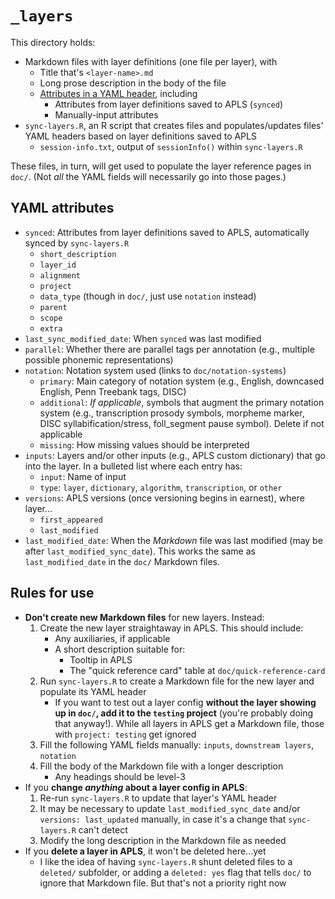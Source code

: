 # `_layers`

This directory holds:

- Markdown files with layer definitions (one file per layer), with
  - Title that's `<layer-name>.md`
  - Long prose description in the body of the file
  - [Attributes in a YAML header](#yaml-attributes), including
    - Attributes from layer definitions saved to APLS (`synced`)
    - Manually-input attributes
- `sync-layers.R`, an R script that creates files and populates/updates files' YAML headers based on layer definitions saved to APLS
  - `session-info.txt`, output of `sessionInfo()` within `sync-layers.R`

These files, in turn, will get used to populate the layer reference pages in `doc/`.
(Not _all_ the YAML fields will necessarily go into those pages.)


## YAML attributes

- `synced`: Attributes from layer definitions saved to APLS, automatically synced by `sync-layers.R`
  - `short_description`
  - `layer_id`
  - `alignment`
  - `project`
  - `data_type` (though in `doc/`, just use `notation` instead)
  - `parent`
  - `scope`
  - `extra`
- `last_sync_modified_date`: When `synced` was last modified
- `parallel`: Whether there are parallel tags per annotation (e.g., multiple possible phonemic representations)
- `notation`: Notation system used (links to `doc/notation-systems`)
  - `primary`: Main category of notation system (e.g., English, downcased English, Penn Treebank tags, DISC)
  - `additional`: _If applicable_, symbols that augment the primary notation system (e.g., transcription prosody symbols, morpheme marker, DISC syllabification/stress, foll_segment pause symbol). Delete if not applicable
  - `missing`: How missing values should be interpreted
- `inputs`: Layers and/or other inputs (e.g., APLS custom dictionary) that go into the layer. In a bulleted list where each entry has:
  - `input`: Name of input
  - `type`: `layer`, `dictionary`, `algorithm`, `transcription`, or `other`
- `versions`: APLS versions (once versioning begins in earnest), where layer...
  - `first_appeared`
  - `last_modified`
- `last_modified_date`: When the _Markdown_ file was last modified (may be after `last_modified_sync_date`). This works the same as `last_modified_date` in the `doc/` Markdown files.


## Rules for use

- **Don't create new Markdown files** for new layers. Instead:
  1. Create the new layer straightaway in APLS. This should include:
     - Any auxiliaries, if applicable
     - A short description suitable for:
       - Tooltip in APLS
       - The "quick reference card" table at `doc/quick-reference-card`
  1. Run `sync-layers.R` to create a Markdown file for the new layer and populate its YAML header
     - If you want to test out a layer config **without the layer showing up in `doc/`, add it to the `testing` project** (you're probably doing that anyway!). While all layers in APLS get a Markdown file, those with `project: testing` get ignored
  1. Fill the following YAML fields manually: `inputs`, `downstream layers`, `notation`
  1. Fill the body of the Markdown file with a longer description
     - Any headings should be level-3
- If you **change _anything_ about a layer config in APLS**:
  1. Re-run `sync-layers.R` to update that layer's YAML header
  1. It may be necessary to update `last_modified_sync_date` and/or `versions: last_updated` manually, in case it's a change that `sync-layers.R` can't detect
  1. Modify the long description in the Markdown file as needed
- If you **delete a layer in APLS**, it won't be deleted here...yet
  - I like the idea of having `sync-layers.R` shunt deleted files to a `deleted/` subfolder, or adding a `deleted: yes` flag that tells `doc/` to ignore that Markdown file. But that's not a priority right now

